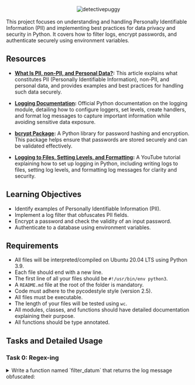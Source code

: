 
<div align="center">
  <img src="https://github.com/user-attachments/assets/339a329c-681f-4e1e-9d60-f8c2aedf1f39" alt="detectivepuggy">
</div>

<br>
This project focuses on understanding and handling Personally Identifiable Information (PII) and implementing best practices for data privacy and security in Python. It covers how to filter logs, encrypt passwords, and authenticate securely using environment variables.

## Resources

- **[What Is PII, non-PII, and Personal Data?](https://piwik.pro/blog/what-is-pii-personal-data/):** This article explains what constitutes PII (Personally Identifiable Information), non-PII, and personal data, and provides examples and best practices for handling such data securely.

- **[Logging Documentation](https://docs.python.org/3/library/logging.html):** Official Python documentation on the logging module, detailing how to configure loggers, set levels, create handlers, and format log messages to capture important information while avoiding sensitive data exposure.

- **[bcrypt Package](https://github.com/pyca/bcrypt/):** A Python library for password hashing and encryption. This package helps ensure that passwords are stored securely and can be validated effectively.

- **[Logging to Files, Setting Levels, and Formatting](https://www.youtube.com/watch?v=-ARI4Cz-awo):** A YouTube tutorial explaining how to set up logging in Python, including writing logs to files, setting log levels, and formatting log messages for clarity and security.

## Learning Objectives


- Identify examples of Personally Identifiable Information (PII).
- Implement a log filter that obfuscates PII fields.
- Encrypt a password and check the validity of an input password.
- Authenticate to a database using environment variables.

## Requirements

- All files will be interpreted/compiled on Ubuntu 20.04 LTS using Python 3.9.
- Each file should end with a new line.
- The first line of all your files should be `#!/usr/bin/env python3`.
- A `README.md` file at the root of the folder is mandatory.
- Code must adhere to the pycodestyle style (version 2.5).
- All files must be executable.
- The length of your files will be tested using `wc`.
- All modules, classes, and functions should have detailed documentation explaining their purpose.
- All functions should be type annotated.

## Tasks and Detailed Usage

### Task 0: Regex-ing

<details> 
<summary>Write a function named `filter_datum` that returns the log message obfuscated:</summary>
<br>

Arguments:
fields: a list of strings representing all fields to obfuscate
redaction: a string representing by what the field will be obfuscated
message: a string representing the log line
separator: a string representing by which character is separating all fields in the log line (message)
The function should use a regex to replace occurrences of certain field values.
filter_datum should be less than 5 lines long and use re.sub to perform the substitution with a single regex.

**Description:**

The `filter_datum` function is designed to obfuscate sensitive fields in log messages using regular expressions (regex). This function ensures that Personally Identifiable Information (PII) like `password` and `date_of_birth` are replaced with a redaction string to maintain data privacy and security.

**Implementation:**

```python
#!/usr/bin/env python3
'''
This module contains a function for filtering log messages.
'''

import re  # Import the 're' module for regular expression operations
from typing import List  # Import 'List' from 'typing' module for type annotations

def filter_datum(fields: List[str], redaction: str, message: str, separator: str) -> str:
    '''
    Obfuscates fields in a log message.

    Args:
        fields (List[str]): A list of strings representing all fields to obfuscate.
        redaction (str): A string representing the text to replace each field value.
        message (str): A string representing the log line.
        separator (str): A string representing the character that separates fields in the log line.

    Returns:
        str: A string with specified fields obfuscated.
    '''
    # Create a regex pattern that matches any of the fields to be obfuscated
    # '|' is used to join the fields list into an alternation pattern (e.g., "password|date_of_birth")
    # '.+?' matches any character(s) non-greedily up to the next separator
    pattern = f"({'|'.join(fields)})=.+?{separator}"

    # Use re.sub to substitute the matched pattern with the redacted value
    # The lambda function ensures that the field name is preserved and only the value is replaced
    # m.group(1) extracts the field name that was matched by the regex
    return re.sub(pattern, lambda m: f"{m.group(1)}={redaction}{separator}", message)

```

**Usage:**

1. **Function Purpose:**
   The `filter_datum` function obfuscates specific fields in a log message to prevent the exposure of sensitive data. It takes a list of fields to obfuscate, a redaction string, the log message, and the separator used in the log message.

2. **Examples of Using the `filter_datum` Function:**

   You can use the `filter_datum` function to hide sensitive information in log messages:

   ```python
   # Example 1
   fields = ["password", "date_of_birth"]
   message = "name=egg;email=eggmin@eggsample.com;password=eggcellent;date_of_birth=12/12/1986;"
   result = filter_datum(fields, 'xxx', message, ';')
   print(result)  # Expected output: name=egg;email=eggmin@eggsample.com;password=xxx;date_of_birth=xxx;

   # Example 2
   fields = ["password", "date_of_birth"]
   message = "name=bob;email=bob@dylan.com;password=bobbycool;date_of_birth=03/04/1993;"
   result = filter_datum(fields, 'xxx', message, ';')
   print(result)  # Expected output: name=bob;email=bob@dylan.com;password=xxx;date_of_birth=xxx;
   ```

3. **Running the script to test the function:**

   To test the functionality of the `filter_datum` function, use `0-main.py`:

   ```python
   #!/usr/bin/env python3
   """
   Main file
   """

   filter_datum = __import__('filtered_logger').filter_datum

   fields = ["password", "date_of_birth"]
   messages = [
       "name=egg;email=eggmin@eggsample.com;password=eggcellent;date_of_birth=12/12/1986;",
       "name=bob;email=bob@dylan.com;password=bobbycool;date_of_birth=03/04/1993;"
   ]

   for message in messages:
       print(filter_datum(fields, 'xxx', message, ';'))
   ```

   Make the script executable by running:

   ```sh
   chmod +x 0-main.py
   ```

   Then, run the script to test:

   ```sh
   ./0-main.py
   ```

   Verify the output matches the expected results.

**Expected Output:**

```bash
name=egg;email=eggmin@eggsample.com;password=xxx;date_of_birth=xxx;
name=bob;email=bob@dylan.com;password=xxx;date_of_birth=xxx;
```

**Explanation:**

- **`filter_datum` Function:** Uses regex to identify and obfuscate sensitive fields specified in the `fields` list. The function replaces the field values with the `redaction` string, while keeping the rest of the log message intact.
  
</details>
